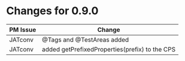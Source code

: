 # Changes for 0.9.0

| PM Issue      | Change        |
| ------------- | ------------- |
| JATconv | @Tags and @TestAreas added |
| JATconv | added getPrefixedProperties(prefix) to the CPS |
